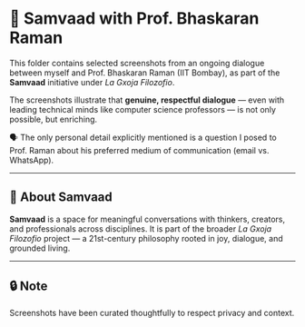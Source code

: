 # 📸 Samvaad with Prof. Bhaskaran Raman

This folder contains selected screenshots from an ongoing dialogue between myself and Prof. Bhaskaran Raman (IIT Bombay), as part of the **Samvaad** initiative under *La Gxoja Filozofio*.

The screenshots illustrate that **genuine, respectful dialogue** — even with leading technical minds like computer science professors — is not only possible, but enriching.

🗣️ The only personal detail explicitly mentioned is a question I posed to Prof. Raman about his preferred medium of communication (email vs. WhatsApp).

---

## 🧭 About Samvaad

**Samvaad** is a space for meaningful conversations with thinkers, creators, and professionals across disciplines. It is part of the broader *La Gxoja Filozofio* project — a 21st-century philosophy rooted in joy, dialogue, and grounded living.

---

## 🔒 Note

Screenshots have been curated thoughtfully to respect privacy and context.

